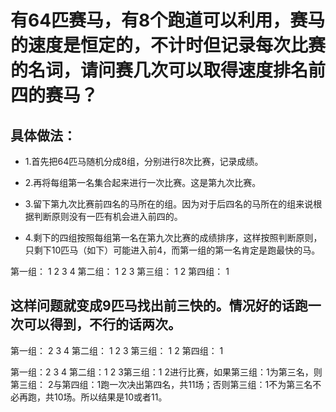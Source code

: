 # 有64匹赛马，有8个跑道可以利用，赛马的速度是恒定的，不计时但记录每次比赛的名词，请问赛几次可以取得速度排名前四的赛马？
## 具体做法：

* 1.首先把64匹马随机分成8组，分别进行8次比赛，记录成绩。

* 2.再将每组第一名集合起来进行一次比赛。这是第九次比赛。

* 3.留下第九次比赛前四名的马所在的组。因为对于后四名的马所在的组来说根据判断原则没有一匹有机会进入前四的。

* 4.剩下的四组按照每组第一名在第九次比赛的成绩排序，这样按照判断原则，只剩下10匹马（如下）可能进入前4，而第一组的第一名肯定是跑最快的马。

第一组： 1 2 3 4
第二组： 1 2 3
第三组： 1 2
第四组： 1

## 这样问题就变成9匹马找出前三快的。情况好的话跑一次可以得到，不行的话两次。

第一组： 2 3 4
第二组： 1 2 3
第三组： 1 2
第四组： 1

第一组：2 3 4 第二组：1 2 3第三组：1 2进行比赛，如果第三组：1为第三名，则第三组： 2与第四组：1跑一次决出第四名，共11场；否则第三组：1不为第三名不必再跑，共10场。所以结果是10或者11。